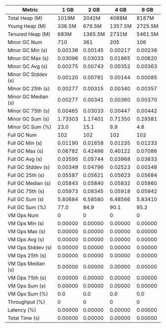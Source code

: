 | Metric | 1 GB | 2 GB | 4 GB | 8 GB |
|------|----|----|----|----|
| Total Heap (M) | 1019M | 2042M | 4088M | 8187M |
| Young Heap (M) | 336.5M | 676.5M | 1357.5M | 2725.5M |
| Tenured Heap (M) | 683M | 1365.5M | 2731M | 5461.5M |
| Minor GC Num | 710 | 361 | 205 | 106 |
| Minor GC Min (s) | 0.00136 | 0.00145 | 0.00217 | 0.00236 |
| Minor GC Max (s) | 0.03096 | 0.03033 | 0.01865 | 0.00620 |
| Minor GC Avg (s) | 0.00275 | 0.00743 | 0.00352 | 0.00363 |
| Minor GC Stddev (s) | 0.00120 | 0.00781 | 0.00144 | 0.00085 |
| Minor GC 25th (s) | 0.00277 | 0.00315 | 0.00340 | 0.00357 |
| Minor GC Median (s) | 0.00277 | 0.00341 | 0.00360 | 0.00370 |
| Minor GC 75th (s) | 0.00465 | 0.03033 | 0.00447 | 0.00442 |
| Minor GC Sum (s) | 1.73303 | 1.17401 | 0.71350 | 0.29381 |
| Minor GC Sum (%) | 23.0 | 15.1 | 9.9 | 4.8 |
| Full GC Num | 102 | 102 | 102 | 102 |
| Full GC Min (s) | 0.01190 | 0.01658 | 0.01235 | 0.01233 |
| Full GC Max (s) | 0.06782 | 0.42496 | 0.40122 | 0.07086 |
| Full GC Avg (s) | 0.03595 | 0.05744 | 0.03968 | 0.03633 |
| Full GC Stddev (s) | 0.00349 | 0.04796 | 0.02523 | 0.00348 |
| Full GC 25th (s) | 0.05587 | 0.05621 | 0.05623 | 0.05684 |
| Full GC Median (s) | 0.05843 | 0.05840 | 0.05832 | 0.05860 |
| Full GC 75th (s) | 0.05973 | 0.08345 | 0.05918 | 0.05942 |
| Full GC Sum (s) | 5.80684 | 6.58580 | 6.48566 | 5.83410 |
| Full GC Sum (%) | 77.0 | 84.9 | 90.1 | 95.2 |
| VM Ops Num | 0 | 0 | 0 | 0 |
| VM Ops Min (s) | 0.00000 | 0.00000 | 0.00000 | 0.00000 |
| VM Ops Max (s) | 0.00000 | 0.00000 | 0.00000 | 0.00000 |
| VM Ops Avg (s) | 0.00000 | 0.00000 | 0.00000 | 0.00000 |
| VM Ops Stddev (s) | 0.00000 | 0.00000 | 0.00000 | 0.00000 |
| VM Ops 25th (s) | 0.00000 | 0.00000 | 0.00000 | 0.00000 |
| VM Ops Median (s) | 0.00000 | 0.00000 | 0.00000 | 0.00000 |
| VM Ops 75th (s) | 0.00000 | 0.00000 | 0.00000 | 0.00000 |
| VM Ops Sum (s) | 0.00000 | 0.00000 | 0.00000 | 0.00000 |
| VM Ops Sum (%) | 0.0 | 0.0 | 0.0 | 0.0 |
| Throughput (%) | 0 | 0 | 0 | 0 |
| Latency (%) | 0.00000 | 0.00000 | 0.00000 | 0.00000 |
| Total Time (s) | 0.00000 | 0.00000 | 0.00000 | 0.00000 |
